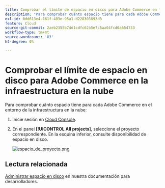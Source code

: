 ```yaml
---
title: Comprobar el límite de espacio en disco para Adobe Commerce en la infraestructura en la nube
description: "Para comprobar cuánto espacio tiene para cada Adobe Commerce en el entorno de la infraestructura en la nube:"
exl-id: 0dd613e4-161f-403e-95a1-d228303693d3
feature: Cloud
source-git-commit: 2aeb2355b74d1cdfc62b5e7c5aa04fcd0a654733
workflow-type: tm+mt
source-wordcount: '83'
ht-degree: 0%

---
```


# Comprobar el límite de espacio en disco para Adobe Commerce en la infraestructura en la nube

Para comprobar cuánto espacio tiene para cada Adobe Commerce en el entorno de la infraestructura en la nube:

1. Inicie sesión en [Cloud Console](https://console.adobecommerce.com).
1. En el panel **[!UICONTROL All projects]**, seleccione el proyecto correspondiente. En la esquina inferior, consulte disponibilidad de espacio en disco.

   ![espacio_de_proyecto.png](/help/how-to/general/assets/project_space.png)

## Lectura relacionada

[Administrar espacio en disco](https://experienceleague.adobe.com/en/docs/commerce-cloud-service/user-guide/develop/storage/manage-disk-space) en nuestra documentación para desarrolladores.
